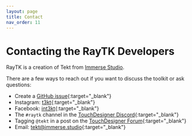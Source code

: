 ```yaml
---
layout: page
title: Contact
nav_order: 11
---
```


# Contacting the RayTK Developers

RayTK is a creation of Tekt from [Immerse Studio](https://immerse.studio/).

There are a few ways to reach out if you want to discuss the toolkit or ask questions:

* Create a [GitHub issue](https://github.com/t3kt/raytk/issues/new){:target="_blank"}
* Instagram: [t3kt](https://instagram.com/t3kt){:target="_blank"}
* Facebook: [int3kt](https://facebook.com/int3kt){:target="_blank"}
* The `#raytk` channel in the [TouchDesigner Discord](http://td-discord.com){:target="_blank"}
* Tagging `@tekt` in a post on the [TouchDesigner Forum](https://forum.derivative.ca/){:target="_blank"}
* Email: [tekt@immerse.studio](mailto:tekt@immerse.studio?subject=[RayTK]%20){:target="_blank"}

